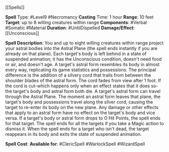 [[Spells]]

**Spell** Type: #Level9 #Necromancy 
**Casting** Time: 1 hour
**Range**: 10 feet
**Target**: up to 8 willing creatures within range
**Components**: #Verbal #Somatic #Material 
**Duration**: #UntilDispelled 
**Damage/Effect**: [[Unconscious]]

**Spell Description**: 
	You and up to eight willing creatures within range project your astral bodies into the Astral Plane (the spell ends instantly if you are already on that plane). Each target's body is left behind in a state of suspended animation; it has the Unconscious condition, doesn't need food or air, and doesn't age.
	A target's astral form resembles its body in almost every way, replicating its game statistics and possessions. The principal difference is the addition of a silvery cord that trails from between the shoulder blades of the astral form. The cord fades from view after 1 foot. If the cord is cut-which happens only when an effect states that it does so-the target's body and astral form both die.
	A target's astral form can travel through the Astral Plane. The moment an astral form leaves that plane, the target's body and possessions travel along the silver cord, causing the target to re-enter its body on the new plane.
	Any damage or other effects that apply to an astral form have no effect on the target's body and vice versa. If a target's body or astral form drops to O Hit Points, the spell ends for that target. The spell ends for all the targets if you take a Magic action to dismiss it.
	When the spell ends for a target who isn't dead, the target reappears in its body and exits the state of suspended animation.

**Spell Cost**: 
**Available for**: #ClericSpell #WarlockSpell #WizardSpell 